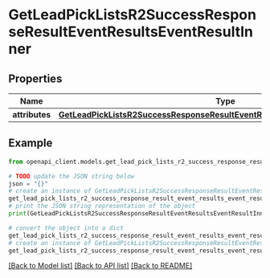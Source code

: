 # GetLeadPickListsR2SuccessResponseResultEventResultsEventResultInner


## Properties

Name | Type | Description | Notes
------------ | ------------- | ------------- | -------------
**attributes** | [**GetLeadPickListsR2SuccessResponseResultEventResultsEventResultInnerAttributes**](GetLeadPickListsR2SuccessResponseResultEventResultsEventResultInnerAttributes.md) |  | [optional] 

## Example

```python
from openapi_client.models.get_lead_pick_lists_r2_success_response_result_event_results_event_result_inner import GetLeadPickListsR2SuccessResponseResultEventResultsEventResultInner

# TODO update the JSON string below
json = "{}"
# create an instance of GetLeadPickListsR2SuccessResponseResultEventResultsEventResultInner from a JSON string
get_lead_pick_lists_r2_success_response_result_event_results_event_result_inner_instance = GetLeadPickListsR2SuccessResponseResultEventResultsEventResultInner.from_json(json)
# print the JSON string representation of the object
print(GetLeadPickListsR2SuccessResponseResultEventResultsEventResultInner.to_json())

# convert the object into a dict
get_lead_pick_lists_r2_success_response_result_event_results_event_result_inner_dict = get_lead_pick_lists_r2_success_response_result_event_results_event_result_inner_instance.to_dict()
# create an instance of GetLeadPickListsR2SuccessResponseResultEventResultsEventResultInner from a dict
get_lead_pick_lists_r2_success_response_result_event_results_event_result_inner_from_dict = GetLeadPickListsR2SuccessResponseResultEventResultsEventResultInner.from_dict(get_lead_pick_lists_r2_success_response_result_event_results_event_result_inner_dict)
```
[[Back to Model list]](../README.md#documentation-for-models) [[Back to API list]](../README.md#documentation-for-api-endpoints) [[Back to README]](../README.md)


